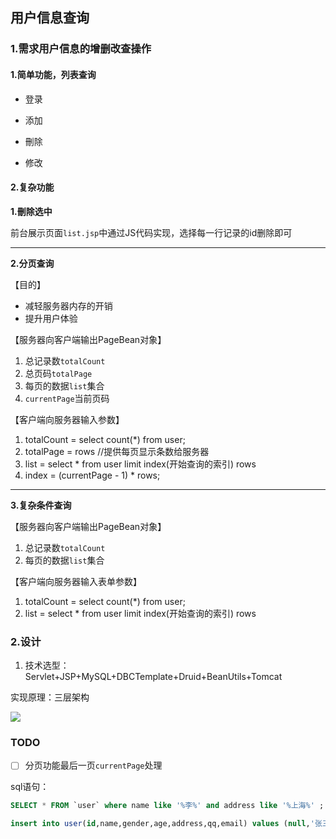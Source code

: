 ## 用户信息查询

### 1.需求用户信息的增删改查操作

#### 1.简单功能，列表查询

- 登录

- 添加

- 刪除

- 修改

#### 2.复杂功能

**1.刪除选中**

前台展示页面`list.jsp`中通过JS代码实现，选择每一行记录的id删除即可

-------------------

**2.分页查询**

【目的】
- 减轻服务器内存的开销
- 提升用户体验

【服务器向客户端输出PageBean对象】
1. 总记录数`totalCount`
2. 总页码`totalPage`
3. 每页的数据`list`集合
4. `currentPage`当前页码

【客户端向服务器输入参数】
1. totalCount = select count(*) from user;
2. totalPage = rows //提供每页显示条数给服务器
3. list = select * from user limit index(开始查询的索引) rows
4. index = (currentPage - 1) * rows;

---------------------------------

**3.复杂条件查询**

【服务器向客户端输出PageBean对象】
1. 总记录数`totalCount`
2. 每页的数据`list`集合

【客户端向服务器输入表单参数】
1. totalCount = select count(*) from user;
2. list = select * from user limit index(开始查询的索引) rows



### 2.设计

1. 技术选型：Servlet+JSP+MySQL+DBCTemplate+Druid+BeanUtils+Tomcat



实现原理：三层架构

![](https://blogimage-1255618592.cos.ap-chengdu.myqcloud.com/img20200222145919.png)

### TODO

-[ ] 分页功能最后一页`currentPage`处理


sql语句：
```sql
SELECT * FROM `user` where name like '%李%' and address like '%上海%' ;

insert into user(id,name,gender,age,address,qq,email) values (null,'张三','男',18,'上海','123456','163@qq.com');
```




